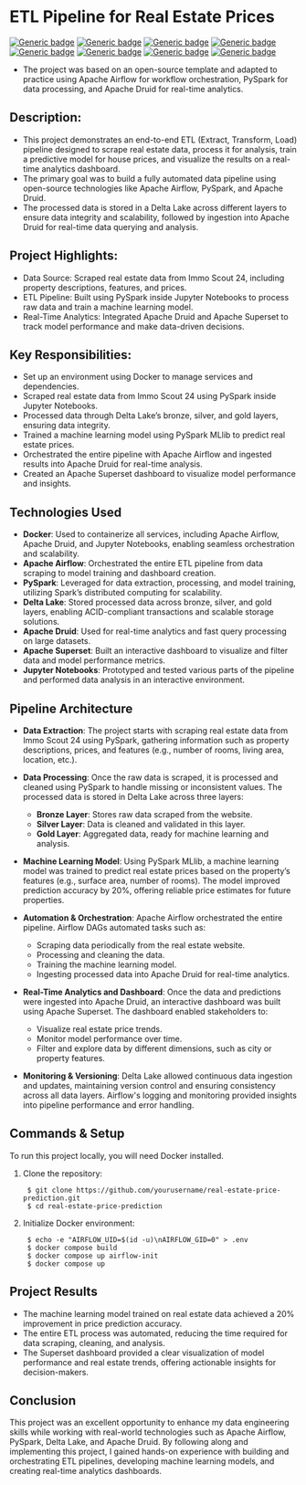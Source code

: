 # ETL Pipeline for Real Estate Prices

[![Generic badge](https://img.shields.io/badge/Python-3.11-green.svg)](https://www.python.org/)
[![Generic badge](https://img.shields.io/badge/PySpark-3.1.2-green.svg)](https://spark.apache.org/docs/latest/api/python/#)
[![Generic badge](https://img.shields.io/badge/Apache_Airflow-2.2.2-green.svg)](https://airflow.apache.org/)
[![Generic badge](https://img.shields.io/badge/Delta-1.0.0-green.svg)](https://delta.io/)
[![Generic badge](https://img.shields.io/badge/Papermill-2.3.4-green.svg)](https://papermill.readthedocs.io/en/latest/)
[![Generic badge](https://img.shields.io/badge/Apache_Druid-0.23.0-green.svg)](https://druid.apache.org/)
[![Generic badge](https://img.shields.io/badge/Apache_Superset-1.5.0-green.svg)](https://superset.apache.org/)
[![Generic badge](https://img.shields.io/badge/Docker-20.10.6-green.svg)](https://www.docker.com/)

- The project was based on an open-source template and adapted to practice using Apache Airflow for workflow orchestration, PySpark for data processing, and Apache Druid for real-time analytics.

## Description: 
 - This project demonstrates an end-to-end ETL (Extract, Transform, Load) pipeline designed to scrape real estate data, process it for analysis, train a predictive model for house prices, and visualize the results on a real-time analytics dashboard.
 - The primary goal was to build a fully automated data pipeline using open-source technologies like Apache Airflow, PySpark, and Apache Druid.
 - The processed data is stored in a Delta Lake across different layers to ensure data integrity and scalability, followed by ingestion into Apache Druid for real-time data querying and analysis.

## Project Highlights:
 - Data Source: Scraped real estate data from Immo Scout 24, including property descriptions, features, and prices.
 - ETL Pipeline: Built using PySpark inside Jupyter Notebooks to process raw data and train a machine learning model.
 - Real-Time Analytics: Integrated Apache Druid and Apache Superset to track model performance and make data-driven decisions.
   
## Key Responsibilities:
 - Set up an environment using Docker to manage services and dependencies.
 - Scraped real estate data from Immo Scout 24 using PySpark inside Jupyter Notebooks.
 - Processed data through Delta Lake’s bronze, silver, and gold layers, ensuring data integrity.
 - Trained a machine learning model using PySpark MLlib to predict real estate prices.
 - Orchestrated the entire pipeline with Apache Airflow and ingested results into Apache Druid for real-time analysis.
 - Created an Apache Superset dashboard to visualize model performance and insights.

## Technologies Used
- **Docker**: Used to containerize all services, including Apache Airflow, Apache Druid, and Jupyter Notebooks, enabling seamless orchestration and scalability.
- **Apache Airflow**: Orchestrated the entire ETL pipeline from data scraping to model training and dashboard creation.
- **PySpark**: Leveraged for data extraction, processing, and model training, utilizing Spark’s distributed computing for scalability.
- **Delta Lake**: Stored processed data across bronze, silver, and gold layers, enabling ACID-compliant transactions and scalable storage solutions.
- **Apache Druid**: Used for real-time analytics and fast query processing on large datasets.
- **Apache Superset**: Built an interactive dashboard to visualize and filter data and model performance metrics.
- **Jupyter Notebooks**: Prototyped and tested various parts of the pipeline and performed data analysis in an interactive environment.
  
## Pipeline Architecture
- **Data Extraction**:
The project starts with scraping real estate data from Immo Scout 24 using PySpark, gathering information such as property descriptions, prices, and features (e.g., number of rooms, living area, location, etc.).

- **Data Processing**:
Once the raw data is scraped, it is processed and cleaned using PySpark to handle missing or inconsistent values. The processed data is stored in Delta Lake across three layers:
    - **Bronze Layer**: Stores raw data scraped from the website.
    - **Silver Layer**: Data is cleaned and validated in this layer.
    - **Gold Layer**: Aggregated data, ready for machine learning and analysis.
    
- **Machine Learning Model**:
Using PySpark MLlib, a machine learning model was trained to predict real estate prices based on the property’s features (e.g., surface area, number of rooms). The model improved prediction accuracy by 20%, offering reliable price estimates for future properties.

- **Automation & Orchestration**:
Apache Airflow orchestrated the entire pipeline. Airflow DAGs automated tasks such as:
    - Scraping data periodically from the real estate website.
    - Processing and cleaning the data.
    - Training the machine learning model.
    - Ingesting processed data into Apache Druid for real-time analytics.
    
- **Real-Time Analytics and Dashboard**:
Once the data and predictions were ingested into Apache Druid, an interactive dashboard was built using Apache Superset. The dashboard enabled stakeholders to:
    - Visualize real estate price trends.
    - Monitor model performance over time.
    - Filter and explore data by different dimensions, such as city or property features.

- **Monitoring & Versioning**:
Delta Lake allowed continuous data ingestion and updates, maintaining version control and ensuring consistency across all data layers. Airflow's logging and monitoring provided insights into pipeline performance and error handling.

## Commands & Setup
To run this project locally, you will need Docker installed.

1. Clone the repository:
   
        $ git clone https://github.com/yourusername/real-estate-price-prediction.git
        $ cd real-estate-price-prediction
   
2. Initialize Docker environment:

        $ echo -e "AIRFLOW_UID=$(id -u)\nAIRFLOW_GID=0" > .env
        $ docker compose build
        $ docker compose up airflow-init
        $ docker compose up
   
## Project Results
- The machine learning model trained on real estate data achieved a 20% improvement in price prediction accuracy.
- The entire ETL process was automated, reducing the time required for data scraping, cleaning, and analysis.
- The Superset dashboard provided a clear visualization of model performance and real estate trends, offering actionable insights for decision-makers.

## Conclusion
This project was an excellent opportunity to enhance my data engineering skills while working with real-world technologies such as Apache Airflow, PySpark, Delta Lake, and Apache Druid. By following along and implementing this project, I gained hands-on experience with building and orchestrating ETL pipelines, developing machine learning models, and creating real-time analytics dashboards.
